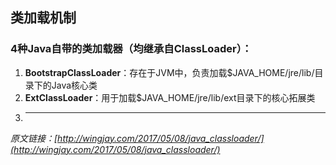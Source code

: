 ## 类加载机制

### 4种Java自带的类加载器（均继承自ClassLoader）：

1. **BootstrapClassLoader**：存在于JVM中，负责加载$JAVA_HOME/jre/lib/目录下的Java核心类
2. **ExtClassLoader**：用于加载$JAVA_HOME/jre/lib/ext目录下的核心拓展类
3. ****

_原文链接：[http://wingjay.com/2017/05/08/java_classloader/](http://wingjay.com/2017/05/08/java_classloader/)_